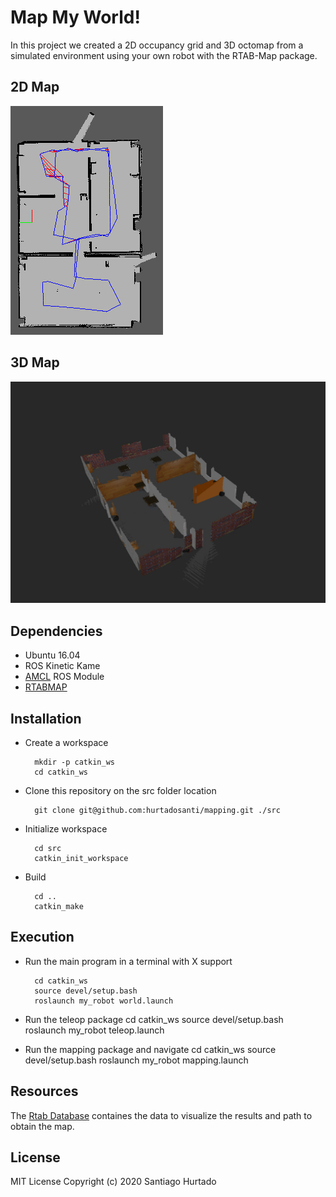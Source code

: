# Map My World!
In this project we created a 2D occupancy grid and 3D octomap from a simulated environment using your own robot with the RTAB-Map package.

## 2D Map
![map](./resources/2d_map.png)

## 3D Map
![3D](./resources/3d_map.png)

## Dependencies
- Ubuntu 16.04
- ROS Kinetic Kame
- [AMCL](http://wiki.ros.org/amcl) ROS Module
- [RTABMAP](http://wiki.ros.org/rtabmap_ros)


## Installation
- Create a workspace

        mkdir -p catkin_ws
        cd catkin_ws

- Clone this repository on the src folder location
  
        git clone git@github.com:hurtadosanti/mapping.git ./src

- Initialize workspace
        
        cd src
        catkin_init_workspace

- Build
  
        cd ..
        catkin_make

## Execution

- Run the main program in a terminal with X support
  
        cd catkin_ws
        source devel/setup.bash
        roslaunch my_robot world.launch

- Run the teleop package
        cd catkin_ws
        source devel/setup.bash
        roslaunch my_robot teleop.launch

- Run the mapping package and navigate
        cd catkin_ws
        source devel/setup.bash
        roslaunch my_robot mapping.launch

## Resources
The [Rtab Database](./resources/rtabmap.db.tar.xz) containes the data to visualize the results and path to obtain the map.

## License
MIT License Copyright (c) 2020 Santiago Hurtado
